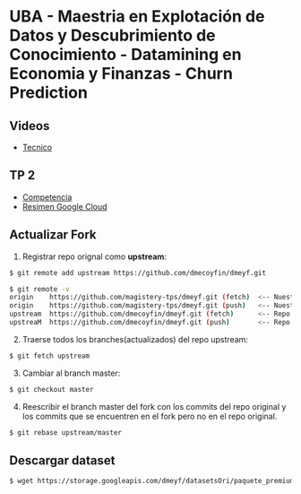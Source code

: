 #  UBA - Maestria en Explotación de Datos y Descubrimiento de Conocimiento - Datamining en Economia y Finanzas - Churn Prediction

## Videos

* [Tecnico](https://www.youtube.com/watch?v=5d7CtKEJC1U)


## TP 2

* [Competencia](https://www.kaggle.com/c/dmeyf2021segunda/leaderboard)
* [Resimen Google Cloud](https://github.com/magistery-tps/dmeyf/blob/master/docs/Resumen%20Google%20Cloud.pdf)

## Actualizar Fork

1. Registrar repo orignal como **upstream**:

```bash
$ git remote add upstream https://github.com/dmecoyfin/dmeyf.git

$ git remote -v
origin    https://github.com/magistery-tps/dmeyf.git (fetch)  <-- Nuestro fork
origin    https://github.com/magistery-tps/dmeyf.git (push)   <-- Nuestro fork
upstream  https://github.com/dmecoyfin/dmeyf.git (fetch)      <-- Repo original
upstreaM  https://github.com/dmecoyfin/dmeyf.git (push)       <-- Repo original
```

2. Traerse todos los branches(actualizados) del repo upstream:

```bash
$ git fetch upstream
```

3. Cambiar al branch master:

```bash
$ git checkout master
```

4. Reescribir el branch master del fork con los commits del repo original y los commits que se encuentren en el fork pero no en el repo original.

```bash
$ git rebase upstream/master
```

## Descargar dataset

```bash
$ wget https://storage.googleapis.com/dmeyf/datasetsOri/paquete_premium.csv.gz
```



